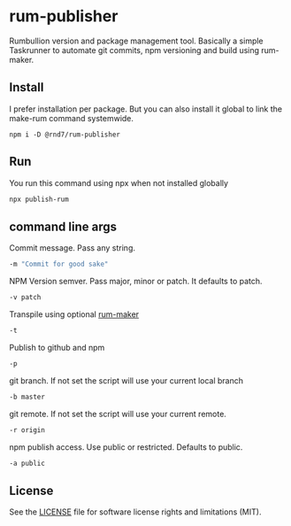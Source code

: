 # rum-publisher
Rumbullion version and package management tool. Basically a simple Taskrunner to automate git commits, npm versioning and build using rum-maker.

## Install
I prefer installation per package. But you can also install it global to link the make-rum command systemwide.
```
npm i -D @rnd7/rum-publisher
```

## Run
You run this command using npx when not installed globally
```bash
npx publish-rum
```

## command line args

Commit message. Pass any string.
```bash
-m "Commit for good sake"
```

NPM Version semver. Pass major, minor or patch. It defaults to patch.
```bash
-v patch
```

Transpile using optional [rum-maker](https://github.com/rnd7/rum-maker)
```bash
-t
```

Publish to github and npm
```bash
-p
```

git branch. If not set the script will use your current local branch
```bash
-b master
```

git remote. If not set the script will use your current remote.
```bash
-r origin
```

npm publish access. Use public or restricted. Defaults to public.
```bash
-a public
```

## License
See the [LICENSE](https://github.com/rnd7/rum-publisher/tree/master/LICENSE.md) file for software license rights and limitations (MIT).
